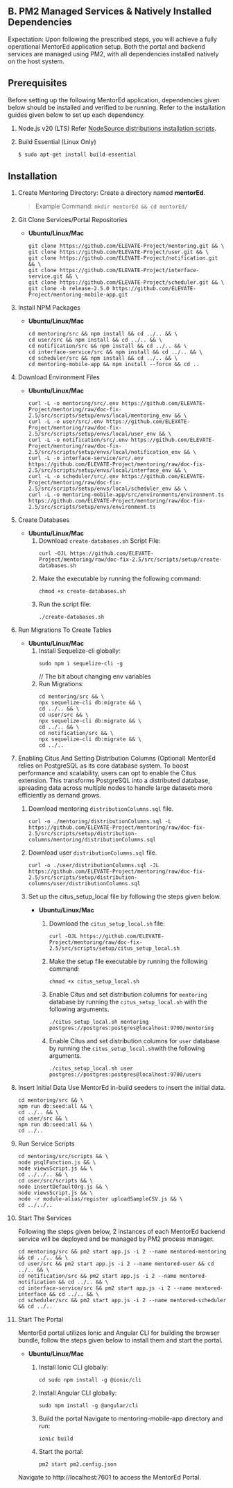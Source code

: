 ## B. PM2 Managed Services & Natively Installed Dependencies

Expectation: Upon following the prescribed steps, you will achieve a fully operational MentorEd application setup. Both the portal and backend services are managed using PM2, with all dependencies installed natively on the host system.

## Prerequisites

Before setting up the following MentorEd application, dependencies given below should be installed and verified to be running. Refer to the installation guides given below to set up each dependency.

1. Node.js v20 (LTS)
   Refer [NodeSource distributions installation scripts](https://github.com/nodesource/distributions#installation-scripts).

2. Build Essential (Linux Only)
    ```bash
    $ sudo apt-get install build-essential
    ```

## Installation

1. Create Mentoring Directory: Create a directory named **mentorEd**.

    > Example Command: `mkdir mentorEd && cd mentorEd/`

2. Git Clone Services/Portal Repositories

    - **Ubuntu/Linux/Mac**

        ```
        git clone https://github.com/ELEVATE-Project/mentoring.git && \
        git clone https://github.com/ELEVATE-Project/user.git && \
        git clone https://github.com/ELEVATE-Project/notification.git && \
        git clone https://github.com/ELEVATE-Project/interface-service.git && \
        git clone https://github.com/ELEVATE-Project/scheduler.git && \
        git clone -b release-2.5.0 https://github.com/ELEVATE-Project/mentoring-mobile-app.git
        ```

3. Install NPM Packages

    - **Ubuntu/Linux/Mac**

        ```
        cd mentoring/src && npm install && cd ../.. && \
        cd user/src && npm install && cd ../.. && \
        cd notification/src && npm install && cd ../.. && \
        cd interface-service/src && npm install && cd ../.. && \
        cd scheduler/src && npm install && cd ../.. && \
        cd mentoring-mobile-app && npm install --force && cd ..
        ```

4. Download Environment Files

    - **Ubuntu/Linux/Mac**

        ```
        curl -L -o mentoring/src/.env https://github.com/ELEVATE-Project/mentoring/raw/doc-fix-2.5/src/scripts/setup/envs/local/mentoring_env && \
        curl -L -o user/src/.env https://github.com/ELEVATE-Project/mentoring/raw/doc-fix-2.5/src/scripts/setup/envs/local/user_env && \
        curl -L -o notification/src/.env https://github.com/ELEVATE-Project/mentoring/raw/doc-fix-2.5/src/scripts/setup/envs/local/notification_env && \
        curl -L -o interface-service/src/.env https://github.com/ELEVATE-Project/mentoring/raw/doc-fix-2.5/src/scripts/setup/envs/local/interface_env && \
        curl -L -o scheduler/src/.env https://github.com/ELEVATE-Project/mentoring/raw/doc-fix-2.5/src/scripts/setup/envs/local/scheduler_env && \
        curl -L -o mentoring-mobile-app/src/environments/environment.ts https://github.com/ELEVATE-Project/mentoring/raw/doc-fix-2.5/src/scripts/setup/envs/environment.ts
        ```

5. Create Databases

    - **Ubuntu/Linux/Mac**
        1. Download `create-databases.sh` Script File:
            ```
            curl -OJL https://github.com/ELEVATE-Project/mentoring/raw/doc-fix-2.5/src/scripts/setup/create-databases.sh
            ```
        2. Make the executable by running the following command:
            ```
            chmod +x create-databases.sh
            ```
        3. Run the script file:
            ```
            ./create-databases.sh
            ```

6. Run Migrations To Create Tables

    - **Ubuntu/Linux/Mac**
        1. Install Sequelize-cli globally:
            ```
            sudo npm i sequelize-cli -g
            ```
            // The bit about changing env variables
        2. Run Migrations:
            ```
            cd mentoring/src && \
            npx sequelize-cli db:migrate && \
            cd ../.. && \
            cd user/src && \
            npx sequelize-cli db:migrate && \
            cd ../.. && \
            cd notification/src && \
            npx sequelize-cli db:migrate && \
            cd ../..
            ```

7. Enabling Citus And Setting Distribution Columns (Optional)
   MentorEd relies on PostgreSQL as its core database system. To boost performance and scalability, users can opt to enable the Citus extension. This transforms PostgreSQL into a distributed database, spreading data across multiple nodes to handle large datasets more efficiently as demand grows.

    1. Download mentoring `distributionColumns.sql` file.

        ```
        curl -o ./mentoring/distributionColumns.sql -L https://github.com/ELEVATE-Project/mentoring/raw/doc-fix-2.5/src/scripts/setup/distribution-columns/mentoring/distributionColumns.sql
        ```

    2. Download user `distributionColumns.sql` file.

        ```
        curl -o ./user/distributionColumns.sql -JL https://github.com/ELEVATE-Project/mentoring/raw/doc-fix-2.5/src/scripts/setup/distribution-columns/user/distributionColumns.sql
        ```

    3. Set up the citus_setup_local file by following the steps given below.

        - **Ubuntu/Linux/Mac**

            1. Download the `citus_setup_local.sh` file:

                ```
                curl -OJL https://github.com/ELEVATE-Project/mentoring/raw/doc-fix-2.5/src/scripts/setup/citus_setup_local.sh
                ```

            2. Make the setup file executable by running the following command:

                ```
                chmod +x citus_setup_local.sh
                ```

            3. Enable Citus and set distribution columns for `mentoring` database by running the `citus_setup_local.sh` with the following arguments.
                ```
                ./citus_setup_local.sh mentoring postgres://postgres:postgres@localhost:9700/mentoring
                ```
            4. Enable Citus and set distribution columns for `user` database by running the `citus_setup_local.sh`with the following arguments.
                ```
                ./citus_setup_local.sh user postgres://postgres:postgres@localhost:9700/users
                ```

8. Insert Initial Data
   Use MentorEd in-build seeders to insert the initial data.

    ```
    cd mentoring/src && \
    npm run db:seed:all && \
    cd ../.. && \
    cd user/src && \
    npm run db:seed:all && \
    cd ../..
    ```

9. Run Service Scripts

    ```
    cd mentoring/src/scripts && \
    node psqlFunction.js && \
    node viewsScript.js && \
    cd ../../.. && \
    cd user/src/scripts && \
    node insertDefaultOrg.js && \
    node viewsScript.js && \
    node -r module-alias/register uploadSampleCSV.js && \
    cd ../../..
    ```

10. Start The Services

    Following the steps given below, 2 instances of each MentorEd backend service will be deployed and be managed by PM2 process manager.

    ```
    cd mentoring/src && pm2 start app.js -i 2 --name mentored-mentoring && cd ../.. && \
    cd user/src && pm2 start app.js -i 2 --name mentored-user && cd ../.. && \
    cd notification/src && pm2 start app.js -i 2 --name mentored-notification && cd ../.. && \
    cd interface-service/src && pm2 start app.js -i 2 --name mentored-interface && cd ../.. && \
    cd scheduler/src && pm2 start app.js -i 2 --name mentored-scheduler && cd ../..
    ```

11. Start The Portal

    MentorEd portal utilizes Ionic and Angular CLI for building the browser bundle, follow the steps given below to install them and start the portal.

    - **Ubuntu/Linux/Mac**

        1. Install Ionic CLI globally:

            ```
            cd sudo npm install -g @ionic/cli
            ```

        2. Install Angular CLI globally:

            ```
            sudo npm install -g @angular/cli
            ```

        3. Build the portal
           Navigate to mentoring-mobile-app directory and run:

            ```
            ionic build
            ```

        4. Start the portal:
            ```
            pm2 start pm2.config.json
            ```

    Navigate to http://localhost:7601 to access the MentorEd Portal.
